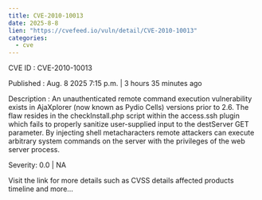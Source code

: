 ```yaml
--- 
title: CVE-2010-10013
date: 2025-8-8
lien: "https://cvefeed.io/vuln/detail/CVE-2010-10013"
categories:
  - cve
---
```


CVE ID : CVE-2010-10013

Published :  Aug. 8
2025
7:15 p.m. | 3 hours
35 minutes ago

Description : An unauthenticated remote command execution vulnerability exists in AjaXplorer (now known as Pydio Cells) versions prior to 2.6. The flaw resides in the checkInstall.php script within the access.ssh plugin
which fails to properly sanitize user-supplied input to the destServer GET parameter. By injecting shell metacharacters
remote attackers can execute arbitrary system commands on the server with the privileges of the web server process.

Severity: 0.0 | NA

Visit the link for more details
such as CVSS details
affected products
timeline
and more...
